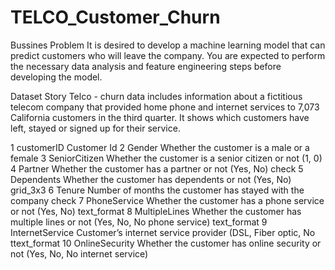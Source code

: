 # TELCO_Customer_Churn


Bussines Problem
It is desired to develop a machine learning model that can predict customers who will leave the company. You are expected to perform the necessary data analysis and feature engineering steps before developing the model.


Dataset Story
Telco - churn data includes information about a fictitious telecom company that provided home phone and internet services to 7,073 California customers in the third quarter. It shows which customers have left, stayed or signed up for their service.



1	customerID	Customer Id
2	Gender	Whether the customer is a male or a female
3	SeniorCitizen	Whether the customer is a senior citizen or not (1, 0)
4	Partner	Whether the customer has a partner or not (Yes, No) check
5	Dependents	Whether the customer has dependents or not (Yes, No) grid_3x3
6	Tenure	Number of months the customer has stayed with the company check
7	PhoneService	Whether the customer has a phone service or not (Yes, No) text_format
8	MultipleLines	Whether the customer has multiple lines or not (Yes, No, No phone service) text_format
9	InternetService	Customer’s internet service provider (DSL, Fiber optic, No ttext_format
10	OnlineSecurity	Whether the customer has online security or not (Yes, No, No internet service)
